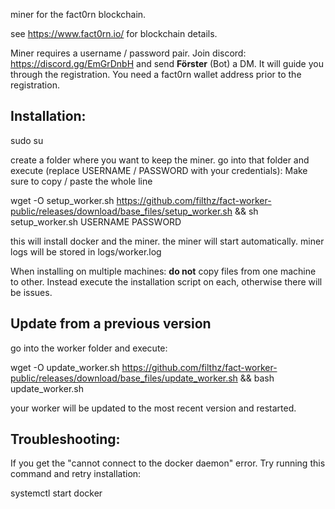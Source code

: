 miner for the fact0rn blockchain.

see https://www.fact0rn.io/ for blockchain details.

Miner requires a username / password pair. Join discord: https://discord.gg/EmGrDnbH and send <b>Förster</b> (Bot) a DM. It will guide you through the registration. You need a fact0rn wallet address prior to the registration.
 

<h2>Installation:</h2>
sudo su

create a folder where you want to keep the miner.
go into that folder and execute (replace USERNAME / PASSWORD with your credentials):
Make sure to copy / paste the whole line

wget -O setup_worker.sh https://github.com/filthz/fact-worker-public/releases/download/base_files/setup_worker.sh && sh setup_worker.sh USERNAME PASSWORD

this will install docker and the miner. the miner will start automatically.
miner logs will be stored in logs/worker.log 

When installing on multiple machines: <b>do not</b> copy files from one machine to other. Instead execute the installation script on each, otherwise there will be issues.

<h2>Update from a previous version</h2>
go into the worker folder and execute:

wget -O update_worker.sh https://github.com/filthz/fact-worker-public/releases/download/base_files/update_worker.sh && bash update_worker.sh 

your worker will be updated to the most recent version and restarted.

<h2>Troubleshooting:</h2>
If you get the "cannot connect to the docker daemon" error. Try running this command and retry installation:

systemctl start docker
